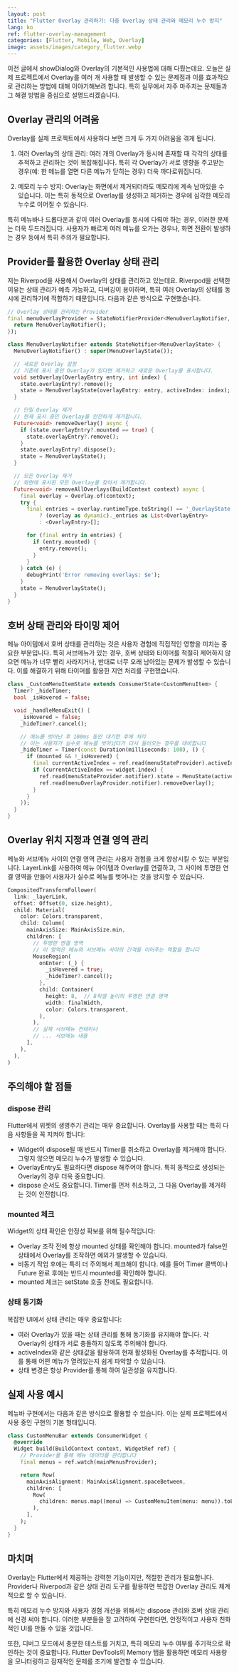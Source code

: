 ```yaml
---
layout: post
title: "Flutter Overlay 관리하기: 다중 Overlay 상태 관리와 메모리 누수 방지"
lang: ko
ref: flutter-overlay-management
categories: [Flutter, Mobile, Web, Overlay]
image: assets/images/category_flutter.webp
---
```


이전 글에서 showDialog와 Overlay의 기본적인 사용법에 대해 다뤘는데요. 오늘은 실제 프로젝트에서 Overlay를 여러 개 사용할 때 발생할 수 있는 문제점과 이를 효과적으로 관리하는 방법에 대해 이야기해보려 합니다. 특히 실무에서 자주 마주치는 문제들과 그 해결 방법을 중심으로 설명드리겠습니다.

## Overlay 관리의 어려움

Overlay를 실제 프로젝트에서 사용하다 보면 크게 두 가지 어려움을 겪게 됩니다.

1. 여러 Overlay의 상태 관리: 여러 개의 Overlay가 동시에 존재할 때 각각의 상태를 추적하고 관리하는 것이 복잡해집니다. 특히 각 Overlay가 서로 영향을 주고받는 경우(예: 한 메뉴를 열면 다른 메뉴가 닫히는 경우) 더욱 까다로워집니다.

2. 메모리 누수 방지: Overlay는 화면에서 제거되더라도 메모리에 계속 남아있을 수 있습니다. 이는 특히 동적으로 Overlay를 생성하고 제거하는 경우에 심각한 메모리 누수로 이어질 수 있습니다.

특히 메뉴바나 드롭다운과 같이 여러 Overlay를 동시에 다뤄야 하는 경우, 이러한 문제는 더욱 두드러집니다. 사용자가 빠르게 여러 메뉴를 오가는 경우나, 화면 전환이 발생하는 경우 등에서 특히 주의가 필요합니다.

## Provider를 활용한 Overlay 상태 관리

저는 Riverpod을 사용해서 Overlay의 상태를 관리하고 있는데요. Riverpod을 선택한 이유는 상태 관리가 예측 가능하고, 디버깅이 용이하며, 특히 여러 Overlay의 상태를 동시에 관리하기에 적합하기 때문입니다. 다음과 같은 방식으로 구현했습니다.

```dart
// Overlay 상태를 관리하는 Provider
final menuOverlayProvider = StateNotifierProvider<MenuOverlayNotifier, MenuOverlayState>((ref) {
  return MenuOverlayNotifier();
});

class MenuOverlayNotifier extends StateNotifier<MenuOverlayState> {
  MenuOverlayNotifier() : super(MenuOverlayState());

  // 새로운 Overlay 설정
  // 기존에 표시 중인 Overlay가 있다면 제거하고 새로운 Overlay를 표시합니다.
  void setOverlay(OverlayEntry entry, int index) {
    state.overlayEntry?.remove();
    state = MenuOverlayState(overlayEntry: entry, activeIndex: index);
  }

  // 단일 Overlay 제거
  // 현재 표시 중인 Overlay를 안전하게 제거합니다.
  Future<void> removeOverlay() async {
    if (state.overlayEntry?.mounted == true) {
      state.overlayEntry?.remove();
    }
    state.overlayEntry?.dispose();
    state = MenuOverlayState();
  }

  // 모든 Overlay 제거
  // 화면에 표시된 모든 Overlay를 찾아서 제거합니다.
  Future<void> removeAllOverlays(BuildContext context) async {
    final overlay = Overlay.of(context);
    try {
      final entries = overlay.runtimeType.toString() == '_OverlayState'
          ? (overlay as dynamic)._entries as List<OverlayEntry>
          : <OverlayEntry>[];

      for (final entry in entries) {
        if (entry.mounted) {
          entry.remove();
        }
      }
    } catch (e) {
      debugPrint('Error removing overlays: $e');
    }
    state = MenuOverlayState();
  }
}
```

## 호버 상태 관리와 타이밍 제어

메뉴 아이템에서 호버 상태를 관리하는 것은 사용자 경험에 직접적인 영향을 미치는 중요한 부분입니다. 특히 서브메뉴가 있는 경우, 호버 상태와 타이머를 적절히 제어하지 않으면 메뉴가 너무 빨리 사라지거나, 반대로 너무 오래 남아있는 문제가 발생할 수 있습니다. 이를 해결하기 위해 타이머를 활용한 지연 처리를 구현했습니다.

```dart
class _CustomMenuItemState extends ConsumerState<CustomMenuItem> {
  Timer? _hideTimer;
  bool _isHovered = false;

  void _handleMenuExit() {
    _isHovered = false;
    _hideTimer?.cancel();

    // 메뉴를 벗어난 후 100ms 동안 대기한 후에 처리
    // 이는 사용자가 실수로 메뉴를 벗어났다가 다시 들어오는 경우를 대비합니다
    _hideTimer = Timer(const Duration(milliseconds: 100), () {
      if (mounted && !_isHovered) {
        final currentActiveIndex = ref.read(menuStateProvider).activeIndex;
        if (currentActiveIndex == widget.index) {
          ref.read(menuStateProvider.notifier).state = MenuState(activeIndex: null);
          ref.read(menuOverlayProvider.notifier).removeOverlay();
        }
      }
    });
  }
}
```

## Overlay 위치 지정과 연결 영역 관리

메뉴와 서브메뉴 사이의 연결 영역 관리는 사용자 경험을 크게 향상시킬 수 있는 부분입니다. LayerLink를 사용하여 메뉴 아이템과 Overlay를 연결하고, 그 사이에 투명한 연결 영역을 만들어 사용자가 실수로 메뉴를 벗어나는 것을 방지할 수 있습니다.

```dart
CompositedTransformFollower(
  link: _layerLink,
  offset: Offset(0, size.height),
  child: Material(
    color: Colors.transparent,
    child: Column(
      mainAxisSize: MainAxisSize.min,
      children: [
        // 투명한 연결 영역
        // 이 영역은 메뉴와 서브메뉴 사이의 간격을 이어주는 역할을 합니다
        MouseRegion(
          onEnter: (_) {
            _isHovered = true;
            _hideTimer?.cancel();
          },
          child: Container(
            height: 8,  // 8픽셀 높이의 투명한 연결 영역
            width: finalWidth,
            color: Colors.transparent,
          ),
        ),
        // 실제 서브메뉴 컨테이너
        // ... 서브메뉴 내용
      ],
    ),
  ),
)
```

## 주의해야 할 점들

### dispose 관리

Flutter에서 위젯의 생명주기 관리는 매우 중요합니다. Overlay를 사용할 때는 특히 다음 사항들을 꼭 지켜야 합니다:

- Widget이 dispose될 때 반드시 Timer를 취소하고 Overlay를 제거해야 합니다. 그렇지 않으면 메모리 누수가 발생할 수 있습니다.
- OverlayEntry도 필요하다면 dispose 해주어야 합니다. 특히 동적으로 생성되는 Overlay의 경우 더욱 중요합니다.
- dispose 순서도 중요합니다. Timer를 먼저 취소하고, 그 다음 Overlay를 제거하는 것이 안전합니다.

### mounted 체크

Widget의 상태 확인은 안정성 확보를 위해 필수적입니다:

- Overlay 조작 전에 항상 mounted 상태를 확인해야 합니다. mounted가 false인 상태에서 Overlay를 조작하면 예외가 발생할 수 있습니다.
- 비동기 작업 후에는 특히 더 주의해서 체크해야 합니다. 예를 들어 Timer 콜백이나 Future 완료 후에는 반드시 mounted를 확인해야 합니다.
- mounted 체크는 setState 호출 전에도 필요합니다.

### 상태 동기화

복잡한 UI에서 상태 관리는 매우 중요합니다:

- 여러 Overlay가 있을 때는 상태 관리를 통해 동기화를 유지해야 합니다. 각 Overlay의 상태가 서로 충돌하지 않도록 주의해야 합니다.
- activeIndex와 같은 상태값을 활용하여 현재 활성화된 Overlay를 추적합니다. 이를 통해 어떤 메뉴가 열려있는지 쉽게 파악할 수 있습니다.
- 상태 변경은 항상 Provider를 통해 하여 일관성을 유지합니다.

## 실제 사용 예시

메뉴바 구현에서는 다음과 같은 방식으로 활용할 수 있습니다. 이는 실제 프로젝트에서 사용 중인 구현의 기본 형태입니다.

```dart
class CustomMenuBar extends ConsumerWidget {
  @override
  Widget build(BuildContext context, WidgetRef ref) {
    // Provider를 통해 메뉴 데이터를 관리합니다
    final menus = ref.watch(mainMenusProvider);

    return Row(
      mainAxisAlignment: MainAxisAlignment.spaceBetween,
      children: [
        Row(
          children: menus.map((menu) => CustomMenuItem(menu: menu)).toList(),
        ),
      ],
    );
  }
}
```

## 마치며

Overlay는 Flutter에서 제공하는 강력한 기능이지만, 적절한 관리가 필요합니다. Provider나 Riverpod과 같은 상태 관리 도구를 활용하면 복잡한 Overlay 관리도 체계적으로 할 수 있습니다.

특히 메모리 누수 방지와 사용자 경험 개선을 위해서는 dispose 관리와 호버 상태 관리에 신경 써야 합니다. 이러한 부분들을 잘 고려하여 구현한다면, 안정적이고 사용자 친화적인 UI를 만들 수 있을 것입니다.

또한, 디버그 모드에서 충분한 테스트를 거치고, 특히 메모리 누수 여부를 주기적으로 확인하는 것이 중요합니다. Flutter DevTools의 Memory 탭을 활용하면 메모리 사용량을 모니터링하고 잠재적인 문제를 조기에 발견할 수 있습니다.
